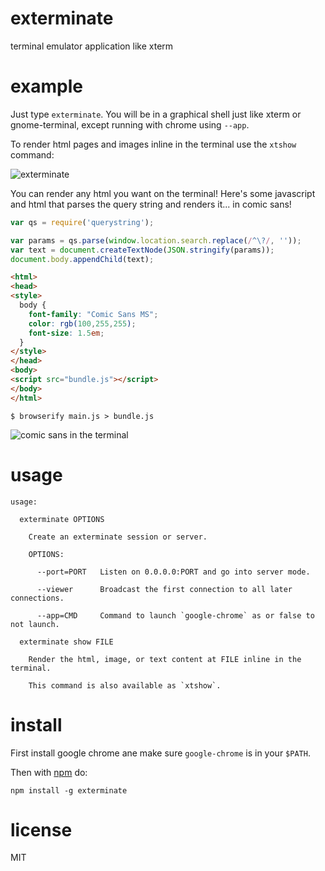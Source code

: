 # exterminate

terminal emulator application like xterm

# example

Just type `exterminate`. You will be in a graphical shell just like xterm or
gnome-terminal, except running with chrome using `--app`.

To render html pages and images inline in the terminal use the `xtshow`
command:

![exterminate](http://substack.net/images/screenshots/exterminate.png)

You can render any html you want on the terminal! Here's some javascript and
html that parses the query string and renders it... in comic sans!

``` js
var qs = require('querystring');

var params = qs.parse(window.location.search.replace(/^\?/, ''));
var text = document.createTextNode(JSON.stringify(params));
document.body.appendChild(text);
```

``` html
<html>
<head>
<style>
  body {
    font-family: "Comic Sans MS";
    color: rgb(100,255,255);
    font-size: 1.5em;
  }
</style>
</head>
<body>
<script src="bundle.js"></script>
</body>
</html>
```

```
$ browserify main.js > bundle.js
```

![comic sans in the terminal](http://substack.net/images/screenshots/exterminate_comic_sans.png)

# usage

```
usage:

  exterminate OPTIONS
  
    Create an exterminate session or server.
    
    OPTIONS:
    
      --port=PORT   Listen on 0.0.0.0:PORT and go into server mode.
      
      --viewer      Broadcast the first connection to all later connections.
      
      --app=CMD     Command to launch `google-chrome` as or false to not launch.

  exterminate show FILE
  
    Render the html, image, or text content at FILE inline in the terminal.
    
    This command is also available as `xtshow`.

```

# install

First install google chrome ane make sure `google-chrome` is in your `$PATH`.

Then with [npm](https://npmjs.org) do:

```
npm install -g exterminate
```

# license

MIT
